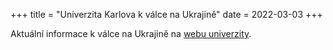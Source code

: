 +++
title = "Univerzita Karlova k válce na Ukrajině"
date = 2022-03-03
+++

Aktuální informace k válce na Ukrajině na [webu univerzity][1].

[1]: https://ukrajine.cuni.cz/
